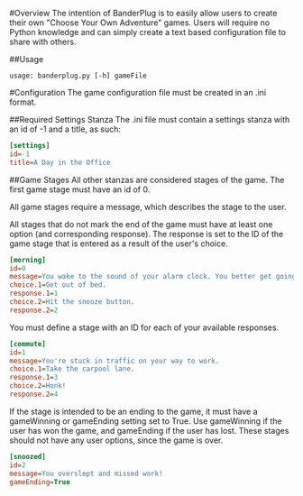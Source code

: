 #Overview
The intention of BanderPlug is to easily allow users to create their own "Choose Your Own Adventure" games. Users will require no Python knowledge and can simply create a text based configuration file to share with others.

##Usage
```CLI
usage: banderplug.py [-h] gameFile
```

#Configuration
The game configuration file must be created in an .ini format.

##Required Settings Stanza
The .ini file must contain a settings stanza with an id of -1 and a title, as such:

```ini
[settings]
id=-1
title=A Day in the Office
```

##Game Stages
All other stanzas are considered stages of the game. The first game stage must have an id of 0.

All game stages require a message, which describes the stage to the user.

All stages that do not mark the end of the game must have at least one option (and corresponding response). The response is set to the ID of the game stage that is entered as a result of the user's choice.
```ini
[morning]
id=0
message=You wake to the sound of your alarm clock. You better get going to work.
choice.1=Get out of bed.
response.1=1
choice.2=Hit the snooze button.
response.2=2
```

You must define a stage with an ID for each of your available responses.
```ini
[commute]
id=1
message=You're stuck in traffic on your way to work.
choice.1=Take the carpool lane.
response.1=3
choice.2=Honk!
response.2=4
```

If the stage is intended to be an ending to the game, it must have a gameWinning or gameEnding setting set to True. Use gameWinning if the user has won the game, and gameEnding if the user has lost. These stages should not have any user options, since the game is over.
```ini
[snoozed]
id=2
message=You overslept and missed work!
gameEnding=True
```
